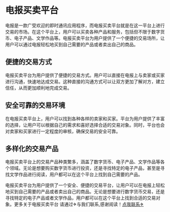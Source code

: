 # 电报买卖平台

电报是一款广受欢迎的即时通讯应用程序，而电报买卖平台就是在这一平台上进行交易的市场。在这个平台上，用户可以买卖各种产品和服务，包括但不限于数字货币、电子产品、文学作品等。电报买卖平台为用户提供了一个便捷的交易场所，让用户可以通过电报轻松地买到自己需要的产品或者卖出自己的商品。

## 便捷的交易方式

电报买卖平台为用户提供了便捷的交易方式。用户可以直接在电报上与卖家或买家进行沟通，快速地达成交易。这种直接的沟通方式可以让双方更加了解对方，建立信任，从而更加顺利地完成交易。

## 安全可靠的交易环境

在电报买卖平台上，用户可以找到各种各样的卖家和买家。平台为用户提供了丰富的选择，让用户可以根据自己的需求和喜好选择合适的交易对象。同时，平台也会对卖家和买家进行一定程度的审核，确保交易的安全可靠。

## 多样化的交易产品

电报买卖平台上的交易产品种类繁多，涵盖了数字货币、电子产品、文学作品等各个领域。无论是想要购买数字货币进行投资，还是寻找特定的电子产品，甚至是寻找文学作品进行阅读，用户都可以在这个平台上找到自己需要的产品。

电报买卖平台为用户提供了一个安全、便捷的交易平台，让用户可以在电报上轻松地买到自己需要的产品或者卖出自己的商品。无论是想要进行数字货币交易，还是寻找特定的电子产品或者文学作品，用户都可以在这个平台上找到合适的交易对象。更多关于电报买卖平台 请通过✈与我们联系,感谢阅读！[点我联系✈](https://www.k02.cc)